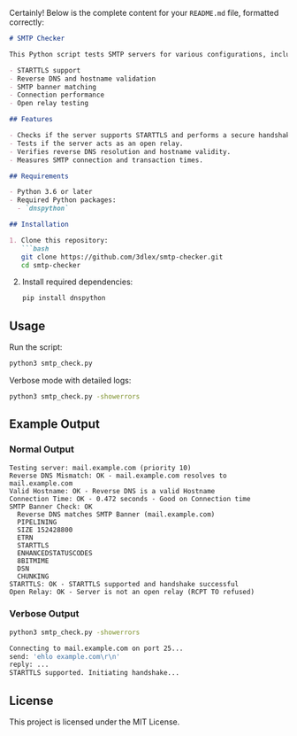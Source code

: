 Certainly! Below is the complete content for your `README.md` file, formatted correctly:

```markdown
# SMTP Checker

This Python script tests SMTP servers for various configurations, including:

- STARTTLS support
- Reverse DNS and hostname validation
- SMTP banner matching
- Connection performance
- Open relay testing

## Features

- Checks if the server supports STARTTLS and performs a secure handshake.
- Tests if the server acts as an open relay.
- Verifies reverse DNS resolution and hostname validity.
- Measures SMTP connection and transaction times.

## Requirements

- Python 3.6 or later
- Required Python packages:
  - `dnspython`

## Installation

1. Clone this repository:
   ```bash
   git clone https://github.com/3dlex/smtp-checker.git
   cd smtp-checker
   ```

2. Install required dependencies:
   ```bash
   pip install dnspython
   ```

## Usage

Run the script:
```bash
python3 smtp_check.py
```

Verbose mode with detailed logs:
```bash
python3 smtp_check.py -showerrors
```

## Example Output

### Normal Output
```plaintext
Testing server: mail.example.com (priority 10)
Reverse DNS Mismatch: OK - mail.example.com resolves to mail.example.com
Valid Hostname: OK - Reverse DNS is a valid Hostname
Connection Time: OK - 0.472 seconds - Good on Connection time
SMTP Banner Check: OK
  Reverse DNS matches SMTP Banner (mail.example.com)
  PIPELINING
  SIZE 152428800
  ETRN
  STARTTLS
  ENHANCEDSTATUSCODES
  8BITMIME
  DSN
  CHUNKING
STARTTLS: OK - STARTTLS supported and handshake successful
Open Relay: OK - Server is not an open relay (RCPT TO refused)
```

### Verbose Output
```bash
python3 smtp_check.py -showerrors

Connecting to mail.example.com on port 25...
send: 'ehlo example.com\r\n'
reply: ...
STARTTLS supported. Initiating handshake...
```

## License

This project is licensed under the MIT License.
```
